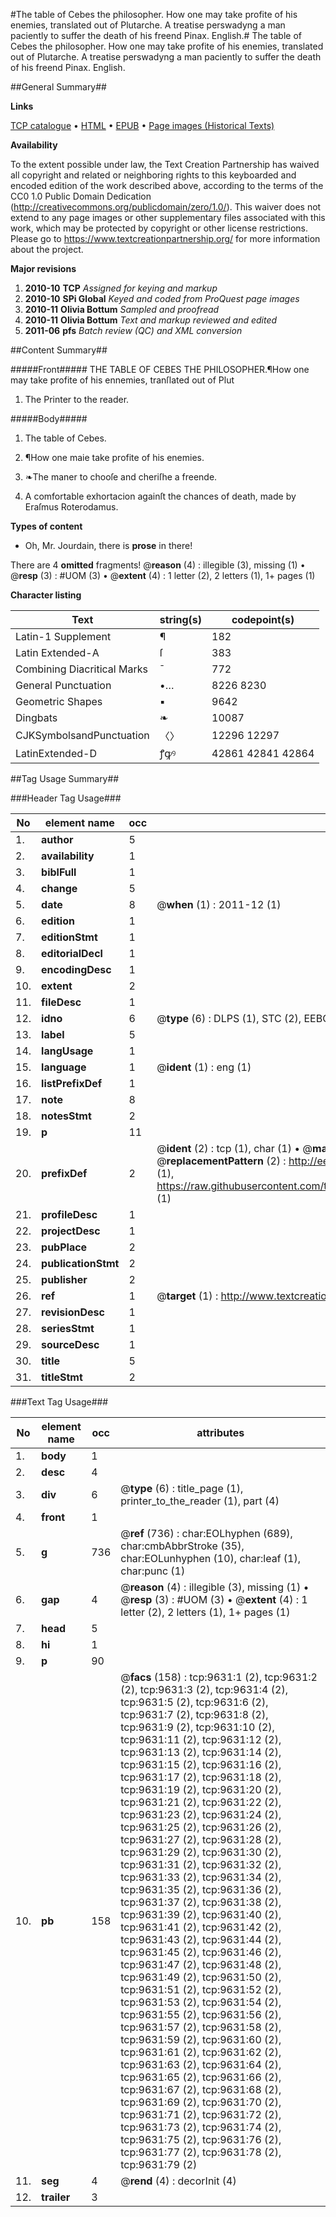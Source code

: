 #The table of Cebes the philosopher. How one may take profite of his enemies, translated out of Plutarche. A treatise perswadyng a man paciently to suffer the death of his freend Pinax. English.#
The table of Cebes the philosopher. How one may take profite of his enemies, translated out of Plutarche. A treatise perswadyng a man paciently to suffer the death of his freend
Pinax. English.

##General Summary##

**Links**

[TCP catalogue](http://www.ota.ox.ac.uk/tcp/)  • 
[HTML](http://tei.it.ox.ac.uk/tcp/Texts-HTML/free/A18/A18296.html)  • 
[EPUB](http://tei.it.ox.ac.uk/tcp/Texts-EPUB/free/A18/A18296.epub) • 
[Page images (Historical Texts)](https://historicaltexts.jisc.ac.uk/eebo-99844788e)

**Availability**

To the extent possible under law, the Text Creation Partnership has waived all copyright and related or neighboring rights to this keyboarded and encoded edition of the work described above, according to the terms of the CC0 1.0 Public Domain Dedication (http://creativecommons.org/publicdomain/zero/1.0/). This waiver does not extend to any page images or other supplementary files associated with this work, which may be protected by copyright or other license restrictions. Please go to https://www.textcreationpartnership.org/ for more information about the project.

**Major revisions**

1. __2010-10__ __TCP__ *Assigned for keying and markup*
1. __2010-10__ __SPi Global__ *Keyed and coded from ProQuest page images*
1. __2010-11__ __Olivia Bottum__ *Sampled and proofread*
1. __2010-11__ __Olivia Bottum__ *Text and markup reviewed and edited*
1. __2011-06__ __pfs__ *Batch review (QC) and XML conversion*

##Content Summary##

#####Front#####
THE TABLE OF CEBES THE PHILOSOPHER.¶How one may take profite of his ennemies, tranſlated out of Plut
1. The Printer to the reader.

#####Body#####

1. The table of Cebes.

1. ¶How one maie take profite of his enemies.

1. ❧The maner to chooſe and cheriſhe a freende.

1. A comfortable exhortacion againſt the chances of death, made by Eraſmus Roterodamus.

**Types of content**

  * Oh, Mr. Jourdain, there is **prose** in there!

There are 4 **omitted** fragments! 
 @__reason__ (4) : illegible (3), missing (1)  •  @__resp__ (3) : #UOM (3)  •  @__extent__ (4) : 1 letter (2), 2 letters (1), 1+ pages (1)

**Character listing**


|Text|string(s)|codepoint(s)|
|---|---|---|
|Latin-1 Supplement|¶|182|
|Latin Extended-A|ſ|383|
|Combining             Diacritical Marks|̄|772|
|General Punctuation|•…|8226 8230|
|Geometric Shapes|▪|9642|
|Dingbats|❧|10087|
|CJKSymbolsandPunctuation|〈〉|12296 12297|
|LatinExtended-D|ꝭꝙꝰ|42861 42841 42864|

##Tag Usage Summary##

###Header Tag Usage###

|No|element name|occ|attributes|
|---|---|---|---|
|1.|__author__|5||
|2.|__availability__|1||
|3.|__biblFull__|1||
|4.|__change__|5||
|5.|__date__|8| @__when__ (1) : 2011-12 (1)|
|6.|__edition__|1||
|7.|__editionStmt__|1||
|8.|__editorialDecl__|1||
|9.|__encodingDesc__|1||
|10.|__extent__|2||
|11.|__fileDesc__|1||
|12.|__idno__|6| @__type__ (6) : DLPS (1), STC (2), EEBO-CITATION (1), PROQUEST (1), VID (1)|
|13.|__label__|5||
|14.|__langUsage__|1||
|15.|__language__|1| @__ident__ (1) : eng (1)|
|16.|__listPrefixDef__|1||
|17.|__note__|8||
|18.|__notesStmt__|2||
|19.|__p__|11||
|20.|__prefixDef__|2| @__ident__ (2) : tcp (1), char (1)  •  @__matchPattern__ (2) : ([0-9\-]+):([0-9IVX]+) (1), (.+) (1)  •  @__replacementPattern__ (2) : http://eebo.chadwyck.com/downloadtiff?vid=$1&page=$2 (1), https://raw.githubusercontent.com/textcreationpartnership/Texts/master/tcpchars.xml#$1 (1)|
|21.|__profileDesc__|1||
|22.|__projectDesc__|1||
|23.|__pubPlace__|2||
|24.|__publicationStmt__|2||
|25.|__publisher__|2||
|26.|__ref__|1| @__target__ (1) : http://www.textcreationpartnership.org/docs/. (1)|
|27.|__revisionDesc__|1||
|28.|__seriesStmt__|1||
|29.|__sourceDesc__|1||
|30.|__title__|5||
|31.|__titleStmt__|2||


###Text Tag Usage###

|No|element name|occ|attributes|
|---|---|---|---|
|1.|__body__|1||
|2.|__desc__|4||
|3.|__div__|6| @__type__ (6) : title_page (1), printer_to_the_reader (1), part (4)|
|4.|__front__|1||
|5.|__g__|736| @__ref__ (736) : char:EOLhyphen (689), char:cmbAbbrStroke (35), char:EOLunhyphen (10), char:leaf (1), char:punc (1)|
|6.|__gap__|4| @__reason__ (4) : illegible (3), missing (1)  •  @__resp__ (3) : #UOM (3)  •  @__extent__ (4) : 1 letter (2), 2 letters (1), 1+ pages (1)|
|7.|__head__|5||
|8.|__hi__|1||
|9.|__p__|90||
|10.|__pb__|158| @__facs__ (158) : tcp:9631:1 (2), tcp:9631:2 (2), tcp:9631:3 (2), tcp:9631:4 (2), tcp:9631:5 (2), tcp:9631:6 (2), tcp:9631:7 (2), tcp:9631:8 (2), tcp:9631:9 (2), tcp:9631:10 (2), tcp:9631:11 (2), tcp:9631:12 (2), tcp:9631:13 (2), tcp:9631:14 (2), tcp:9631:15 (2), tcp:9631:16 (2), tcp:9631:17 (2), tcp:9631:18 (2), tcp:9631:19 (2), tcp:9631:20 (2), tcp:9631:21 (2), tcp:9631:22 (2), tcp:9631:23 (2), tcp:9631:24 (2), tcp:9631:25 (2), tcp:9631:26 (2), tcp:9631:27 (2), tcp:9631:28 (2), tcp:9631:29 (2), tcp:9631:30 (2), tcp:9631:31 (2), tcp:9631:32 (2), tcp:9631:33 (2), tcp:9631:34 (2), tcp:9631:35 (2), tcp:9631:36 (2), tcp:9631:37 (2), tcp:9631:38 (2), tcp:9631:39 (2), tcp:9631:40 (2), tcp:9631:41 (2), tcp:9631:42 (2), tcp:9631:43 (2), tcp:9631:44 (2), tcp:9631:45 (2), tcp:9631:46 (2), tcp:9631:47 (2), tcp:9631:48 (2), tcp:9631:49 (2), tcp:9631:50 (2), tcp:9631:51 (2), tcp:9631:52 (2), tcp:9631:53 (2), tcp:9631:54 (2), tcp:9631:55 (2), tcp:9631:56 (2), tcp:9631:57 (2), tcp:9631:58 (2), tcp:9631:59 (2), tcp:9631:60 (2), tcp:9631:61 (2), tcp:9631:62 (2), tcp:9631:63 (2), tcp:9631:64 (2), tcp:9631:65 (2), tcp:9631:66 (2), tcp:9631:67 (2), tcp:9631:68 (2), tcp:9631:69 (2), tcp:9631:70 (2), tcp:9631:71 (2), tcp:9631:72 (2), tcp:9631:73 (2), tcp:9631:74 (2), tcp:9631:75 (2), tcp:9631:76 (2), tcp:9631:77 (2), tcp:9631:78 (2), tcp:9631:79 (2)|
|11.|__seg__|4| @__rend__ (4) : decorInit (4)|
|12.|__trailer__|3||
